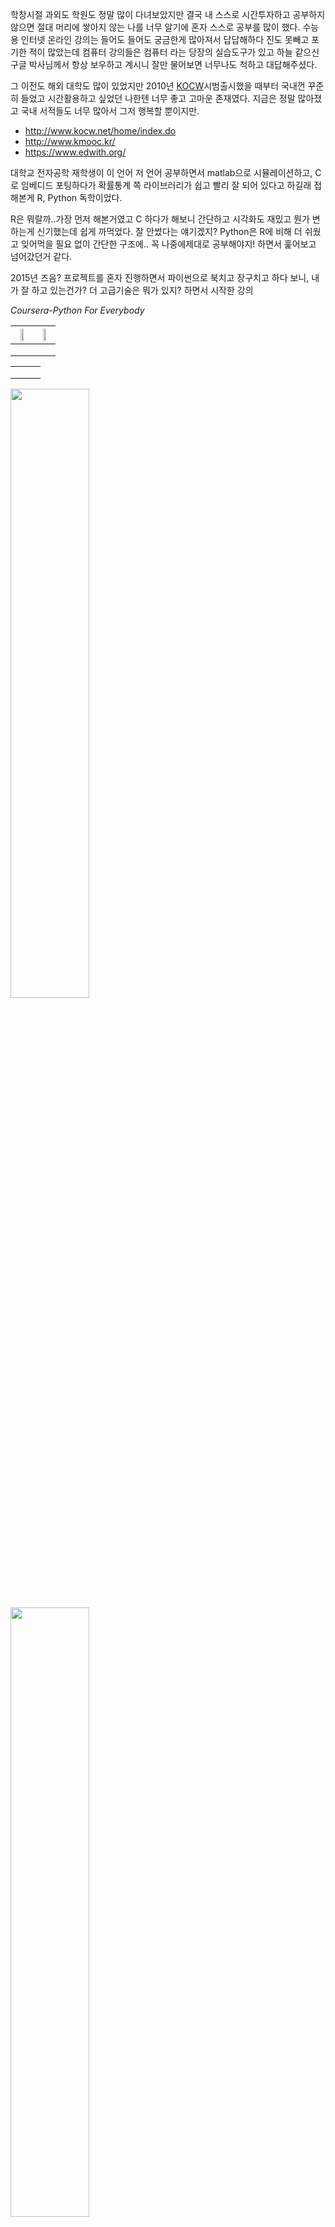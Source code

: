 

학창시절 과외도 학원도 정말 많이 다녀보았지만 결국 내 스스로 시간투자하고 공부하지 않으면 절대 머리에 쌓아지 않는 나를 너무 알기에 혼자 스스로 공부를 많이 했다. 수능용 인터넷 온라인 강의는 들어도 들어도 궁금한게 많아져서 답답해하다 진도 못빼고 포기한 적이 많았는데 컴퓨터 강의들은 컴퓨터 라는 당장의 실습도구가 있고 하늘 같으신 구글 박사님께서 항상 보우하고 계시니 잘만 물어보면 너무나도 척하고 대답해주셨다.

그 이전도 해외 대학도 많이 있었지만 2010년 [KOCW](http://www.kocw.net/home/index.do)시범출시했을 때부터 국내껀 꾸준히 들었고 시간활용하고 싶었던 나한텐 너무 좋고 고마운 존재였다. 지금은 정말 많아졌고 국내 서적들도 너무 많아서 그저 행복할 뿐이지만.

* http://www.kocw.net/home/index.do
* http://www.kmooc.kr/
* https://www.edwith.org/

대학교 전자공학 재학생이 이 언어 저 언어 공부하면서 matlab으로 시뮬레이션하고, C로 임베디드 포팅하다가 확률통계 쪽 라이브러리가 쉽고 빨리 잘 되어 있다고 하길래 접해본게 R, Python 독학이었다.

R은 뭐랄까..가장 먼저 해본거였고 C 하다가 해보니 간단하고 시각화도 재밌고 뭔가 변하는게 신기했는데 쉽게 까먹었다. 잘 안썼다는 얘기겠지? Python은 R에 비해 더 쉬웠고 잊어먹을 필요 없이 간단한 구조에.. 꼭 나중에제대로 공부해야지! 하면서 훑어보고 넘어갔던거 같다.

2015년 즈음? 프로젝트를 혼자 진행하면서 파이썬으로 북치고 장구치고 하다 보니, 내가 잘 하고 있는건가? 더 고급기술은 뭐가 있지? 하면서 시작한 강의

*Coursera-Python For Everybody*

| <img src="https://user-images.githubusercontent.com/8021479/113226596-8ad28180-92cb-11eb-8553-17aa784dc7bb.jpg" width="50%" height="50%"> |<img src="https://user-images.githubusercontent.com/8021479/113226596-8ad28180-92cb-11eb-8553-17aa784dc7bb.jpg" width="50%" height="50%">|
|:---:|:---:|
|||
|||
|||


||||
|:---:|:---:|:---:|
||||
||||
||||

<img src="https://user-images.githubusercontent.com/8021479/113226596-8ad28180-92cb-11eb-8553-17aa784dc7bb.jpg" width="50%" height="50%">

<img src="https://user-images.githubusercontent.com/8021479/113226563-7c846580-92cb-11eb-8d0f-0f311d534fc8.jpg" width="50%" height="50%">
<img src="https://user-images.githubusercontent.com/8021479/113226565-7db59280-92cb-11eb-83bb-173a6ca4cfce.jpg" width="50%" height="50%">
<img src="https://user-images.githubusercontent.com/8021479/113226568-7db59280-92cb-11eb-902f-d696f4ec3f4e.jpg" width="50%" height="50%">
<img src="https://user-images.githubusercontent.com/8021479/113226569-7e4e2900-92cb-11eb-8bde-4b74cf57bdbf.jpg" width="50%" height="50%">
<img src="https://user-images.githubusercontent.com/8021479/113226570-7ee6bf80-92cb-11eb-9c13-8cfc82594ea6.jpg" width="50%" height="50%">





<img src="https://user-images.githubusercontent.com/8021479/113226477-4810a980-92cb-11eb-8feb-732b91c9d62e.jpg" width="50%" height="50%">
<img src="https://user-images.githubusercontent.com/8021479/113226632-9e7de800-92cb-11eb-93b1-d117436718f7.jpg" width="30%" height="30%">




Coursera-DataScientist
![Coursera AEP38DSMLTNZ](https://user-images.githubusercontent.com/8021479/113226477-4810a980-92cb-11eb-8feb-732b91c9d62e.jpg)
![Coursera F2FVNGSH4H68](https://user-images.githubusercontent.com/8021479/113226479-4941d680-92cb-11eb-9488-2637a7a46e59.jpg)
![Coursera ZNDA7YQT3X5M](https://user-images.githubusercontent.com/8021479/113226482-4941d680-92cb-11eb-865c-71e0fc8634ed.jpg)
![Coursera ZSYV676HC45B](https://user-images.githubusercontent.com/8021479/113226483-49da6d00-92cb-11eb-9720-a78ebdd287cd.jpg)

Coursera-DataStructuresAndAlgorithms
![Coursera 94DAYHUFRFJ5](https://user-images.githubusercontent.com/8021479/113226514-61195a80-92cb-11eb-91b6-3f0c79af2ecf.jpg)
![Coursera LS3YCKLKTNUU](https://user-images.githubusercontent.com/8021479/113226515-61b1f100-92cb-11eb-98f1-c3ad64eb8453.jpg)
![Coursera QCX5M9NXT3SX](https://user-images.githubusercontent.com/8021479/113226516-624a8780-92cb-11eb-9c07-e9d67ba07f4e.jpg)
![Coursera TKFKD7VD7QYB](https://user-images.githubusercontent.com/8021479/113226517-62e31e00-92cb-11eb-9b84-f6667f20ef81.jpg)
![Coursera ZBJCXDW5YKF9](https://user-images.githubusercontent.com/8021479/113226519-62e31e00-92cb-11eb-8f85-299828d53998.jpg)
![Coursera ZG8FCL4SWQNL](https://user-images.githubusercontent.com/8021479/113226520-637bb480-92cb-11eb-8fa4-bd94220e9aa8.jpg)

Coursera-MathmaticsForMachineLearning
![Coursera 7YHLN5C2Z8Y7](https://user-images.githubusercontent.com/8021479/113226544-6f677680-92cb-11eb-8835-9cb12dbb719e.jpg)
![Coursera TCEGYB8NYKBA](https://user-images.githubusercontent.com/8021479/113226545-7098a380-92cb-11eb-9f16-57786f0aa719.jpg)
![Coursera VY3MJDK3M5ZP](https://user-images.githubusercontent.com/8021479/113226547-71313a00-92cb-11eb-9d2e-c4d6cdc91154.jpg)




Coursera-Specialization
![Coursera LDDRYA2XN6QR](https://user-images.githubusercontent.com/8021479/113226594-89a15480-92cb-11eb-9564-d5bbd6bee6c9.jpg)

![Coursera XXE5WEB5JXSJ](https://user-images.githubusercontent.com/8021479/113226597-8b6b1800-92cb-11eb-8f40-2f59ec5b39b9.jpg)

KISTI-HPC
![5호기 슈퍼컴퓨터 활용](https://user-images.githubusercontent.com/8021479/113226616-99b93400-92cb-11eb-867f-1ac4b28ab6fd.jpg)
![0321-0321-MPI 프로그래밍(고급)](https://user-images.githubusercontent.com/8021479/113226618-9a51ca80-92cb-11eb-933a-e80758a083e1.jpg)
![0322-0322-하이브리드 프로그래밍](https://user-images.githubusercontent.com/8021479/113226619-9aea6100-92cb-11eb-8a93-5078d96931ff.jpg)
![0401-파이썬](https://user-images.githubusercontent.com/8021479/113226621-9b82f780-92cb-11eb-9e51-1a6097aff1f3.jpg)
![0402-0403-성능최적화 벡터화](https://user-images.githubusercontent.com/8021479/113226622-9b82f780-92cb-11eb-9f82-226195b4b8ef.jpg)
![0404-수치해석라이브러리](https://user-images.githubusercontent.com/8021479/113226623-9c1b8e00-92cb-11eb-8a02-03c75aabb521.jpg)
![Fortran](https://user-images.githubusercontent.com/8021479/113226625-9cb42480-92cb-11eb-9852-2dc9275bf26c.jpg)
![리눅스 (Linux)](https://user-images.githubusercontent.com/8021479/113226626-9cb42480-92cb-11eb-98ef-21eed1b65e58.jpg)
![MPI 프로그래밍(초급)](https://user-images.githubusercontent.com/8021479/113226628-9d4cbb00-92cb-11eb-96da-5cca5ed74f4e.jpg)
![OpenMP 프로그래밍(초급)](https://user-images.githubusercontent.com/8021479/113226630-9de55180-92cb-11eb-9402-881d22224066.jpg)
![병렬 프로그래밍(Parallel Programming)](https://user-images.githubusercontent.com/8021479/113226631-9de55180-92cb-11eb-909d-a8a4ae653038.jpg)
![시스템운영 (System Operation)](https://user-images.githubusercontent.com/8021479/113226632-9e7de800-92cb-11eb-93b1-d117436718f7.jpg)



![StanfordUniv-StatisticalLearning](https://user-images.githubusercontent.com/8021479/113226673-b05f8b00-92cb-11eb-8f48-55f79ff38fc8.jpg)
![Udacity-DataScientistNanodegree](https://user-images.githubusercontent.com/8021479/113226677-b2294e80-92cb-11eb-9a2b-e76c7e29fd52.jpg)


